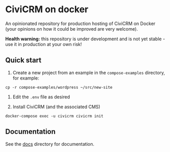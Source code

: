 # CiviCRM on docker

An opinionated repository for production hosting of CiviCRM on Docker (your opinions on how it could be improved are very welcome).

**Health warning:** this repository is under development and is not yet stable - use it in production at your own risk!

## Quick start

1. Create a new project from an example in the `compose-examples` directory, for example:

`cp -r compose-examples/wordpress ~/src/new-site`

1. Edit the `.env` file as desired

2. Install CiviCRM (and the associated CMS)

`docker-compose exec -u civicrm civicrm init`

## Documentation

See the [docs](docs) directory for documentation.

